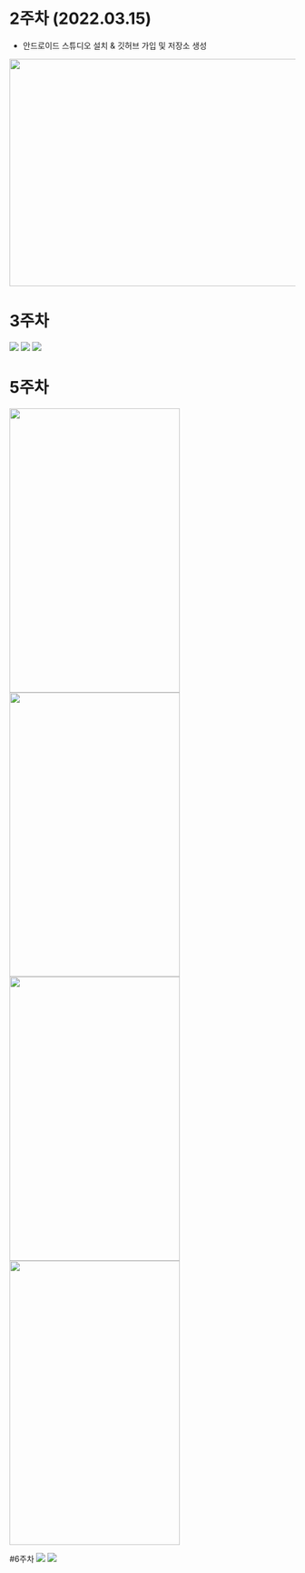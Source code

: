 # 2주차 (2022.03.15)
  - 안드로이드 스튜디오 설치 & 깃허브 가입 및 저장소 생성
  
  <img width="600" height="400" src="./pic/2st_app.PNG"></img>

# 3주차
<img width="" height="" src="./pic/네이버.PNG"></img>
<img width="" height="" src="./pic/전화걸기.PNG"></img>
<img width="" height="" src="./pic/메세지.PNG"></img>

# 5주차
<img width="300" height="500" src="./pic/소스코드1.PNG"></img>
<img width="300" height="500" src="./pic/소스코드2.PNG"></img>
<img width="300" height="500" src="./pic/강아지.PNG"></img>
<img width="300" height="500" src="./pic/고양이.PNG"></img>

#6주차
<img width="" height="" src="./pic/넓이1.PNG"></img>
<img width="" height="" src="./pic/높이1.PNG"></img>
